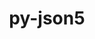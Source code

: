 ---
title: "py-json5"
layout: cache
categories: [package, develop]
meta: {"compilers": ["none"], "num_specs": 12, "num_specs_by_stack": {"data-vis-sdk": 4, "e4s": 4, "e4s-neoverse-v2": 4, "root": 12}, "oss": ["ubuntu20.04", "ubuntu22.04"], "platforms": ["linux"], "stacks": ["data-vis-sdk", "e4s", "e4s-neoverse-v2", "root"], "targets": ["neoverse_v2", "x86_64_v3"], "versions": ["0.9.14"]}
spec_details: [{"compiler": "none", "hash": "2v47dttrj5znmbgty6ppuwuxrbjapjzr", "os": "ubuntu20.04", "platform": "linux", "size": "-", "stacks": ["data-vis-sdk", "root"], "target": "x86_64_v3", "variants": ["build_system=python_pip"], "versions": ["0.9.14"]}, {"compiler": "none", "hash": "4a4zmbpzpbdzkqwidvn67bri35vu4d56", "os": "ubuntu22.04", "platform": "linux", "size": "-", "stacks": ["e4s", "root"], "target": "x86_64_v3", "variants": ["build_system=python_pip"], "versions": ["0.9.14"]}, {"compiler": "none", "hash": "76vo2qg5k3jr5xhbluthftk3iyce6lpd", "os": "ubuntu22.04", "platform": "linux", "size": "-", "stacks": ["e4s", "root"], "target": "x86_64_v3", "variants": ["build_system=python_pip"], "versions": ["0.9.14"]}, {"compiler": "none", "hash": "7sq7fy3eqgtdkbrsrqfeqrmwddvljdrp", "os": "ubuntu22.04", "platform": "linux", "size": "-", "stacks": ["e4s-neoverse-v2", "root"], "target": "neoverse_v2", "variants": ["build_system=python_pip"], "versions": ["0.9.14"]}, {"compiler": "none", "hash": "ckhmoi6qggdxcd7wbkarputcrmpmpasb", "os": "ubuntu22.04", "platform": "linux", "size": "-", "stacks": ["e4s-neoverse-v2", "root"], "target": "neoverse_v2", "variants": ["build_system=python_pip"], "versions": ["0.9.14"]}, {"compiler": "none", "hash": "hbm35bkbr63rnfv3ujyenbepo3n2rgpg", "os": "ubuntu22.04", "platform": "linux", "size": "-", "stacks": ["e4s", "root"], "target": "x86_64_v3", "variants": ["build_system=python_pip"], "versions": ["0.9.14"]}, {"compiler": "none", "hash": "lbxj7appqsoxgly4skteyitrkyqu5agg", "os": "ubuntu22.04", "platform": "linux", "size": "-", "stacks": ["e4s", "root"], "target": "x86_64_v3", "variants": ["build_system=python_pip"], "versions": ["0.9.14"]}, {"compiler": "none", "hash": "qngkpdea32efqjiknl2rrpt27z7ude4v", "os": "ubuntu20.04", "platform": "linux", "size": "-", "stacks": ["data-vis-sdk", "root"], "target": "x86_64_v3", "variants": ["build_system=python_pip"], "versions": ["0.9.14"]}, {"compiler": "none", "hash": "tg66b2hejzl7iilsxdadlu7wjiwjkhqs", "os": "ubuntu20.04", "platform": "linux", "size": "-", "stacks": ["data-vis-sdk", "root"], "target": "x86_64_v3", "variants": ["build_system=python_pip"], "versions": ["0.9.14"]}, {"compiler": "none", "hash": "u7c5dpkmx2wnvsawl5vuz5n66mdvgpya", "os": "ubuntu22.04", "platform": "linux", "size": "-", "stacks": ["e4s-neoverse-v2", "root"], "target": "neoverse_v2", "variants": ["build_system=python_pip"], "versions": ["0.9.14"]}, {"compiler": "none", "hash": "xpdru27ooaqofmulrozhct56scbskyjw", "os": "ubuntu22.04", "platform": "linux", "size": "-", "stacks": ["e4s-neoverse-v2", "root"], "target": "neoverse_v2", "variants": ["build_system=python_pip"], "versions": ["0.9.14"]}, {"compiler": "none", "hash": "ycjh35iojlp74fg4xo6iynbufrr3zpnk", "os": "ubuntu20.04", "platform": "linux", "size": "-", "stacks": ["data-vis-sdk", "root"], "target": "x86_64_v3", "variants": ["build_system=python_pip"], "versions": ["0.9.14"]}]
---